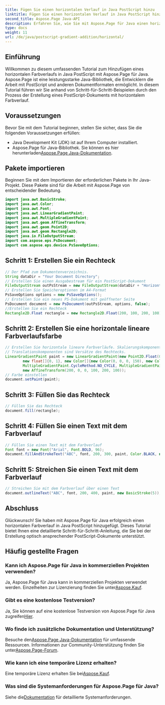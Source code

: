 ```yaml
---
title: Fügen Sie einen horizontalen Verlauf in Java PostScript hinzu
linktitle: Fügen Sie einen horizontalen Verlauf in Java PostScript hinzu
second_title: Aspose.Page Java-API
description: Erfahren Sie, wie Sie mit Aspose.Page für Java einen horizontalen Farbverlauf in Java PostScript hinzufügen. Erstellen Sie mühelos visuell beeindruckende Dokumente.
type: docs
weight: 11
url: /de/java/postscript-gradient-addition/horizontal/
---
```

## Einführung
Willkommen zu diesem umfassenden Tutorial zum Hinzufügen eines horizontalen Farbverlaufs in Java PostScript mit Aspose.Page für Java. Aspose.Page ist eine leistungsstarke Java-Bibliothek, die Entwicklern die Arbeit mit PostScript und anderen Dokumentformaten ermöglicht. In diesem Tutorial führen wir Sie anhand von Schritt-für-Schritt-Beispielen durch den Prozess der Erstellung eines PostScript-Dokuments mit horizontalem Farbverlauf.
## Voraussetzungen
Bevor Sie mit dem Tutorial beginnen, stellen Sie sicher, dass Sie die folgenden Voraussetzungen erfüllen:
- Java Development Kit (JDK) ist auf Ihrem Computer installiert.
- Aspose.Page für Java-Bibliothek. Sie können es hier herunterladen[Aspose.Page Java-Dokumentation](https://reference.aspose.com/page/java/).
## Pakete importieren
Beginnen Sie mit dem Importieren der erforderlichen Pakete in Ihr Java-Projekt. Diese Pakete sind für die Arbeit mit Aspose.Page von entscheidender Bedeutung.
```java
import java.awt.BasicStroke;
import java.awt.Color;
import java.awt.Font;
import java.awt.LinearGradientPaint;
import java.awt.MultipleGradientPaint;
import java.awt.geom.AffineTransform;
import java.awt.geom.Point2D;
import java.awt.geom.Rectangle2D;
import java.io.FileOutputStream;
import com.aspose.eps.PsDocument;
import com.aspose.eps.device.PsSaveOptions;

```
## Schritt 1: Erstellen Sie ein Rechteck
```java
// Der Pfad zum Dokumentenverzeichnis.
String dataDir = "Your Document Directory";
// Erstellen Sie einen Ausgabestream für ein PostScript-Dokument
FileOutputStream outPsStream = new FileOutputStream(dataDir + "HorizontalGradient_outPS.ps");
// Erstellen Sie Speicheroptionen im A4-Format
PsSaveOptions options = new PsSaveOptions();
// Erstellen Sie ein neues PS-Dokument mit geöffneter Seite
PsDocument document = new PsDocument(outPsStream, options, false);
//Erstellen Sie ein Rechteck
Rectangle2D.Float rectangle = new Rectangle2D.Float(200, 100, 200, 100);
```
## Schritt 2: Erstellen Sie eine horizontale lineare Farbverlaufsfarbe
```java
// Erstellen Sie horizontale lineare Farbverläufe. Skalierungskomponenten in der Transformation müssen der Breite und Höhe des Rechtecks entsprechen.
// Translationskomponenten sind Versätze des Rechtecks.
LinearGradientPaint paint = new LinearGradientPaint(new Point2D.Float(0, 0), new Point2D.Float(200, 100),
        new float[]{0, 1}, new Color[]{new Color(0, 0, 0, 150), new Color(40, 128, 70, 50)},
        MultipleGradientPaint.CycleMethod.NO_CYCLE, MultipleGradientPaint.ColorSpaceType.SRGB,
        new AffineTransform(200, 0, 0, 100, 200, 100));
// Farbe einstellen
document.setPaint(paint);
```
## Schritt 3: Füllen Sie das Rechteck
```java
// Füllen Sie das Rechteck
document.fill(rectangle);
```
## Schritt 4: Füllen Sie einen Text mit dem Farbverlauf
```java
// Füllen Sie einen Text mit dem Farbverlauf
Font font = new Font("Arial", Font.BOLD, 96);
document.fillAndStrokeText("ABC", font, 200, 300, paint, Color.BLACK, new BasicStroke(2));
```
## Schritt 5: Streichen Sie einen Text mit dem Farbverlauf
```java
// Streichen Sie mit dem Farbverlauf über einen Text
document.outlineText("ABC", font, 200, 400, paint, new BasicStroke(5));
```
## Abschluss
Glückwunsch! Sie haben mit Aspose.Page für Java erfolgreich einen horizontalen Farbverlauf in Java PostScript hinzugefügt. Dieses Tutorial bietet Ihnen eine detaillierte Schritt-für-Schritt-Anleitung, die Sie bei der Erstellung optisch ansprechender PostScript-Dokumente unterstützt.
## Häufig gestellte Fragen
### Kann ich Aspose.Page für Java in kommerziellen Projekten verwenden?
Ja, Aspose.Page für Java kann in kommerziellen Projekten verwendet werden. Einzelheiten zur Lizenzierung finden Sie unter[Aspose.Kauf](https://purchase.aspose.com/buy).
### Gibt es eine kostenlose Testversion?
 Ja, Sie können auf eine kostenlose Testversion von Aspose.Page für Java zugreifen[Hier](https://releases.aspose.com/).
### Wo finde ich zusätzliche Dokumentation und Unterstützung?
 Besuche den[Aspose.Page Java-Dokumentation](https://reference.aspose.com/page/java/) für umfassende Ressourcen. Informationen zur Community-Unterstützung finden Sie unter[Aspose.Page-Forum](https://forum.aspose.com/c/page/39).
### Wie kann ich eine temporäre Lizenz erhalten?
 Eine temporäre Lizenz erhalten Sie bei[Aspose.Kauf](https://purchase.aspose.com/temporary-license/).
### Was sind die Systemanforderungen für Aspose.Page für Java?
 Siehe die[Dokumentation](https://reference.aspose.com/page/java/) für detaillierte Systemanforderungen.